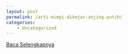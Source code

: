 ```yaml
---
layout: post
permalink: /arti-mimpi-dikejar-anjing-putih/
categories:
    - Uncategorized
---
```


[Baca Selengkapnya](/01)